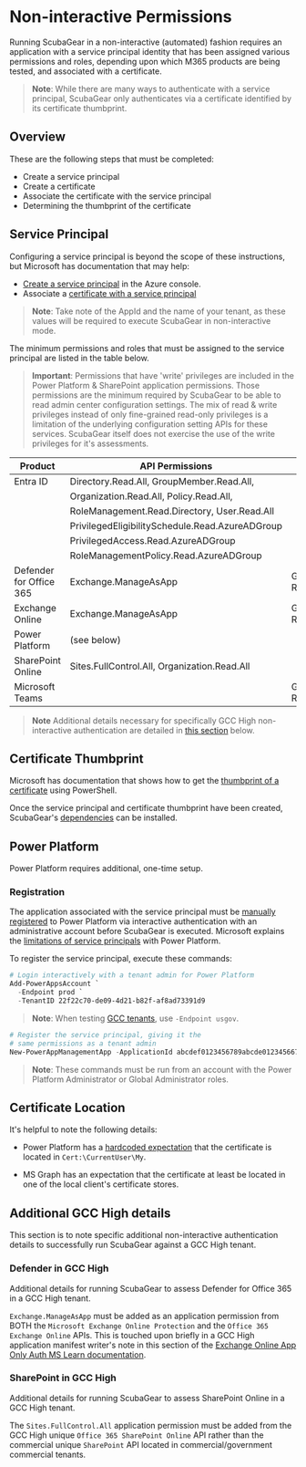 # Non-interactive Permissions

Running ScubaGear in a non-interactive (automated) fashion requires an application with a service principal identity that has been assigned various permissions and roles, depending upon which M365 products are being tested, and associated with a certificate.

> **Note**: While there are many ways to authenticate with a service principal, ScubaGear only authenticates via a certificate identified by its certificate thumbprint.

## Overview

These are the following steps that must be completed:

* Create a service principal
* Create a certificate
* Associate the certificate with the service principal
* Determining the thumbprint of the certificate

## Service Principal

Configuring a service principal is beyond the scope of these instructions, but Microsoft has documentation that may help:

* [Create a service principal](https://learn.microsoft.com/en-us/entra/identity-platform/howto-create-service-principal-portal) in the Azure console.
* Associate a [certificate with a service principal](https://learn.microsoft.com/en-us/cli/azure/azure-cli-sp-tutorial-3)

> **Note**: Take note of the AppId and the name of your tenant, as these values will be required to execute ScubaGear in non-interactive mode.

The minimum permissions and roles that must be assigned to the service principal are listed in the table below.

> **Important**: Permissions that have 'write' privileges are included in the Power Platform & SharePoint application permissions. Those permissions are the minimum required by ScubaGear to be able to read admin center configuration settings. The mix of read & write privileges instead of only fine-grained read-only privileges is a limitation of the underlying configuration setting APIs for these services. ScubaGear itself does not exercise the use of the write privileges for it's assessments.

| Product                 | API Permissions                                 | Role          |
| ----------------------- | ----------------------------------------------- | ------------- |
| Entra ID                | Directory.Read.All, GroupMember.Read.All,       |               |
|                         | Organization.Read.All, Policy.Read.All,         |               |
|                         | RoleManagement.Read.Directory, User.Read.All    |               |
|                         | PrivilegedEligibilitySchedule.Read.AzureADGroup |               |
|                         | PrivilegedAccess.Read.AzureADGroup              |               |
|                         | RoleManagementPolicy.Read.AzureADGroup          |               |
| Defender for Office 365 | Exchange.ManageAsApp                            | Global Reader |
| Exchange Online         | Exchange.ManageAsApp                            | Global Reader |
| Power Platform          | (see below)                                     |               |
| SharePoint Online       | Sites.FullControl.All, Organization.Read.All    |               |
| Microsoft Teams         |                                                 | Global Reader |

> **Note** Additional details necessary for specifically GCC High non-interactive authentication are detailed in [this section](#additional-gcc-high-details) below.

## Certificate Thumbprint

Microsoft has documentation that shows how to get the [thumbprint of a certificate](https://learn.microsoft.com/en-us/graph/applications-how-to-add-certificate?tabs=http#prerequisites) using PowerShell.

Once the service principal and certificate thumbprint have been created, ScubaGear's [dependencies](dependencies.md) can be installed.

## Power Platform

Power Platform requires additional, one-time setup.

### Registration

The application associated with the service principal must be [manually registered](https://learn.microsoft.com/en-us/power-platform/admin/powershell-create-service-principal#registering-an-admin-management-application) to Power Platform via interactive authentication with an administrative account before ScubaGear is executed. Microsoft explains the [limitations of service principals](https://learn.microsoft.com/en-us/power-platform/admin/powershell-create-service-principal#limitations-of-service-principals) with Power Platform.

To register the service principal, execute these commands:

```powershell
# Login interactively with a tenant admin for Power Platform
Add-PowerAppsAccount `
  -Endpoint prod `
  -TenantID 22f22c70-de09-4d21-b82f-af8ad73391d9
```

> **Note**: When testing [GCC tenants](https://learn.microsoft.com/en-us/office365/servicedescriptions/office-365-platform-service-description/office-365-us-government/gcc), use `-Endpoint usgov`.

```powershell
# Register the service principal, giving it the
# same permissions as a tenant admin
New-PowerAppManagementApp -ApplicationId abcdef0123456789abcde01234566789
```

> **Note**:  These commands must be run from an account with the Power Platform Administrator or Global Administrator roles.

## Certificate Location

It's helpful to note the following details:

* Power Platform has a [hardcoded expectation](https://github.com/microsoft/Microsoft365DSC/issues/2781) that the certificate is located in `Cert:\CurrentUser\My`.

* MS Graph has an expectation that the certificate at least be located in one of the local client's certificate stores.

## Additional GCC High details

This section is to note specific additional non-interactive authentication details to successfully run ScubaGear against a GCC High tenant.

### Defender in GCC High

Additional details for running ScubaGear to assess Defender for Office 365 in a GCC High tenant.

`Exchange.ManageAsApp` must be added as an application permission from BOTH the `Microsoft Exchange Online Protection` and the `Office 365 Exchange Online` APIs.
This is touched upon briefly in a GCC High application manifest writer's note in this section of the [Exchange Online App Only Auth MS Learn documentation](https://learn.microsoft.com/en-us/powershell/exchange/app-only-auth-powershell-v2?view=exchange-ps#modify-the-app-manifest-to-assign-api-permissions).

### SharePoint in GCC High

Additional details for running ScubaGear to assess SharePoint Online in a GCC High tenant.

The `Sites.FullControl.All` application permission must be added from the GCC High unique `Office 365 SharePoint Online` API rather than the commercial unique `SharePoint` API located in commercial/government commercial tenants.
